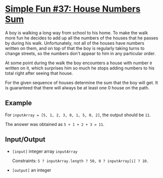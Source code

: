 # [Simple Fun #37: House Numbers Sum](https://www.codewars.com/kata/simple-fun-number-37-house-numbers-sum "https://www.codewars.com/kata/58880c6e79a0a3e459000004")

 A boy is walking a long way from school to his home. To make the walk more fun he decides to add up all the numbers of the houses that he passes by during his walk. Unfortunately, not all of the houses have numbers written on them, and on top of that the boy is regularly taking turns to change streets, so the numbers don't appear to him in any particular order.

 At some point during the walk the boy encounters a house with number `0` written on it, which surprises him so much he stops adding numbers to his total right after seeing that house.

 For the given sequence of houses determine the sum that the boy will get. It is guaranteed that there will always be at least one 0 house on the path.

## Example

 For `inputArray = [5, 1, 2, 3, 0, 1, 5, 0, 2]`, the output should be `11`.

 The answer was obtained as `5 + 1 + 2 + 3 = 11`.

## Input/Output


 - `[input]` integer array `inputArray`

    Constraints: `5 ? inputArray.length ? 50, 0 ? inputArray[i] ? 10.`


 - `[output]` an integer